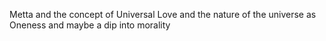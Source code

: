 Metta and the concept of Universal Love
and the nature of the universe as Oneness
and maybe a dip into morality

